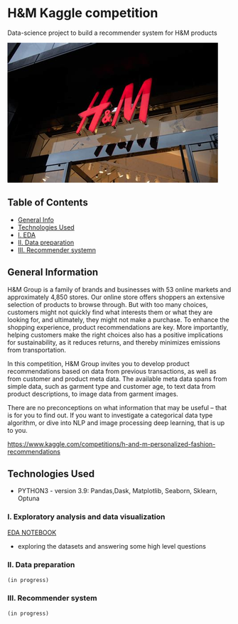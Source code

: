 # H&M Kaggle competition
 Data-science project to build a recommender system for H&M products

![H&M Logo](./img/H&M.jpg)

## Table of Contents
* [General Info](#General-Information)
* [Technologies Used](#Technologies-Used)
* [I. EDA](#I.-Exploratory-analysis-and-data-visualization)
* [II. Data preparation](#II.-Data-preparation)
* [III. Recommender systemn](#iii.-Recommender-system)
<!-- * [License](#license) -->

## General Information

H&M Group is a family of brands and businesses with 53 online markets and approximately 4,850 stores. Our online store offers shoppers an extensive selection of products to browse through. But with too many choices, customers might not quickly find what interests them or what they are looking for, and ultimately, they might not make a purchase. To enhance the shopping experience, product recommendations are key. More importantly, helping customers make the right choices also has a positive implications for sustainability, as it reduces returns, and thereby minimizes emissions from transportation.

In this competition, H&M Group invites you to develop product recommendations based on data from previous transactions, as well as from customer and product meta data. The available meta data spans from simple data, such as garment type and customer age, to text data from product descriptions, to image data from garment images.

There are no preconceptions on what information that may be useful – that is for you to find out. If you want to investigate a categorical data type algorithm, or dive into NLP and image processing deep learning, that is up to you.

https://www.kaggle.com/competitions/h-and-m-personalized-fashion-recommendations


## Technologies Used

- PYTHON3 - version 3.9: Pandas,Dask, Matplotlib, Seaborn, Sklearn, Optuna


### I. Exploratory analysis and data visualization

[EDA NOTEBOOK](./1_EDA/HM-EDA.ipynb)

- exploring the datasets and answering some high level questions

### II. Data preparation
    (in progress)

### III. Recommender system
    (in progress)










